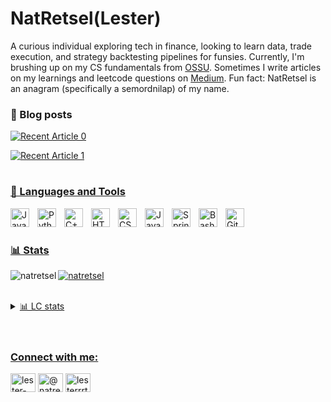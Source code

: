 # NatRetsel(Lester)

A curious individual exploring tech in finance, looking to learn data, trade execution, and strategy backtesting pipelines for funsies. Currently, I'm brushing up on my CS fundamentals from [OSSU](https://github.com/ossu/computer-science). Sometimes I write articles on my learnings and leetcode questions on [Medium](https://medium.com/@natretsel). Fun fact: NatRetsel is an anagram (specifically a semordnilap) of my name.

### 📔 Blog posts
<!-- BLOG-POST-LIST:START -->
<!-- BLOG-POST-LIST:END -->

<a target="_blank" href="https://github-readme-medium-recent-article.vercel.app/medium/@natretsel/0"><img src="https://github-readme-medium-recent-article.vercel.app/medium/@natretsel/0" alt="Recent Article 0"> 

<a target="_blank" href="https://github-readme-medium-recent-article.vercel.app/medium/@natretsel/1"><img src="https://github-readme-medium-recent-article.vercel.app/medium/@natretsel/1" alt="Recent Article 1"> 

#

### 🧰 Languages and Tools

<img align="left" alt="Java" width="30px" style="padding-right:10px;" src="https://cdn.jsdelivr.net/gh/devicons/devicon/icons/java/java-original.svg"/>
<img align="left" alt="Python" width="30px" style="padding-right:10px;" src="https://cdn.jsdelivr.net/gh/devicons/devicon/icons/python/python-plain.svg" />
<img align="left" alt="C++" width="30px" style="padding-right:10px;" src="https://cdn.jsdelivr.net/gh/devicons/devicon/icons/cplusplus/cplusplus-plain.svg" />
<img align="left" alt="HTML" width="30px" style="padding-right:10px;" src="https://cdn.jsdelivr.net/gh/devicons/devicon/icons/html5/html5-plain.svg" />
<img align="left" alt="CSS" width="30px" style="padding-right:10px;" src="https://cdn.jsdelivr.net/gh/devicons/devicon/icons/css3/css3-plain.svg" />
<img align="left" alt="JavaScript" width="30px" style="padding-right:10px;" src="https://cdn.jsdelivr.net/gh/devicons/devicon/icons/javascript/javascript-plain.svg" />
<img align="left" alt="Spring" width="30px" style="padding-right:10px;" src="https://cdn.jsdelivr.net/gh/devicons/devicon/icons/spring/spring-original.svg" />
<img align="left" alt="Bash" width="30px" style="padding-right:10px;" src="https://cdn.jsdelivr.net/gh/devicons/devicon/icons/flask/flask-original.svg" />
<img align="left" alt="GitHub" width="30px" style="padding-right:10px;" src="https://cdn.jsdelivr.net/gh/devicons/devicon/icons/github/github-original.svg" />

<br />

#

### 📊 Stats

<p><img align="left" src="https://github-readme-stats.vercel.app/api?username=natretsel&show_icons=true&locale=en&theme=gruvbox" alt="natretsel" /></p>

<p><img align="center" src="https://github-readme-stats.vercel.app/api/top-langs?username=natretsel&show_icons=true&locale=en&layout=compact&theme=gruvbox" alt="natretsel" /></p>

<br />

<details>
  <summary>📊 LC stats</summary>
  <p><img align="left" alt="LCStats" src="https://leetcard.jacoblin.cool/lesterrrtan?ext=heatmap"/></p>
</details>

<br />

#

<h3 align="left">Connect with me:</h3>
<p align="left">
<a href="https://linkedin.com/in/lester-tan-4b135413b" target="blank"><img align="center" src="https://raw.githubusercontent.com/rahuldkjain/github-profile-readme-generator/master/src/images/icons/Social/linked-in-alt.svg" alt="lester-tan-4b135413b" height="30" width="40" /></a>
<a href="https://medium.com/@natretsel" target="blank"><img align="center" src="https://raw.githubusercontent.com/rahuldkjain/github-profile-readme-generator/master/src/images/icons/Social/medium.svg" alt="@natretsel" height="30" width="40" /></a>
<a href="https://www.leetcode.com/lesterrrtan" target="blank"><img align="center" src="https://raw.githubusercontent.com/rahuldkjain/github-profile-readme-generator/master/src/images/icons/Social/leet-code.svg" alt="lesterrrtan" height="30" width="40" /></a>
</p>

#
